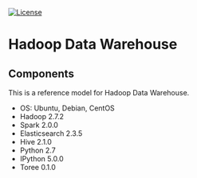 [![License](https://img.shields.io/badge/license-Apache%202-blue.svg)](LICENSE)

Hadoop Data Warehouse
====================

Components
----------
This is a reference model for Hadoop Data Warehouse.

* OS: Ubuntu, Debian, CentOS
* Hadoop 2.7.2
* Spark 2.0.0
* Elasticsearch 2.3.5
* Hive 2.1.0
* Python 2.7
* IPython 5.0.0
* Toree 0.1.0
